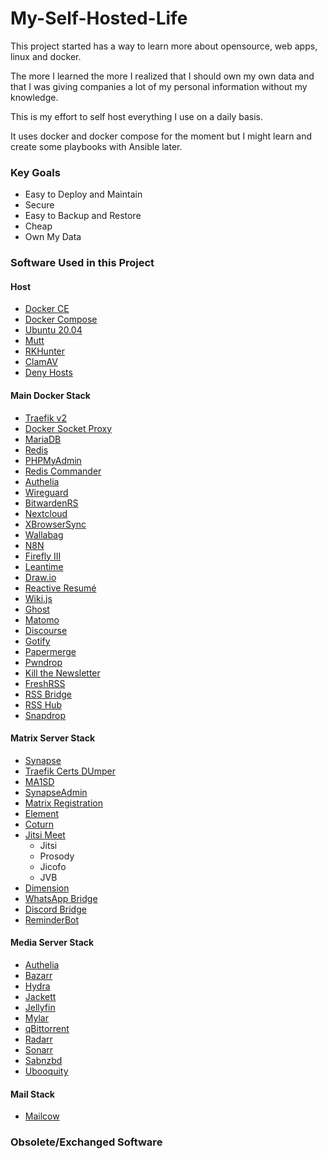 # My-Self-Hosted-Life

This project started has a way to learn more about opensource, web apps, linux and docker.

The more I learned the more I realized that I should own my own data and that I was giving companies a lot of my personal information without my knowledge.

This is my effort to self host everything I use on a daily basis. 

It uses docker and docker compose for the moment but I might learn and create some playbooks with Ansible later.

### Key Goals

- Easy to Deploy and Maintain
- Secure
- Easy to Backup and Restore
- Cheap
- Own My Data

### Software Used in this Project

#### Host
- [Docker CE](https://docs.docker.com/get-docker/)
- [Docker Compose](https://docs.docker.com/compose/)
- [Ubuntu 20.04](https://ubuntu.com/download/server)
- [Mutt](http://www.mutt.org/)
- [RKHunter](http://rkhunter.sourceforge.net/)
- [ClamAV](https://www.clamav.net/)
- [Deny Hosts](http://denyhosts.sourceforge.net/)

#### Main Docker Stack

- [Traefik v2](https://docs.traefik.io/)
- [Docker Socket Proxy](https://github.com/Tecnativa/docker-socket-proxy)
- [MariaDB](https://mariadb.org/)
- [Redis](https://redis.io/)
- [PHPMyAdmin](https://www.phpmyadmin.net/)
- [Redis Commander](https://github.com/joeferner/redis-commander)
- [Authelia](https://www.authelia.com/)
- [Wireguard](https://www.wireguard.com/)
- [BitwardenRS](https://github.com/dani-garcia/bitwarden_rs)
- [Nextcloud](https://nextcloud.com/)
- [XBrowserSync](https://www.xbrowsersync.org/)
- [Wallabag](https://www.wallabag.it/en)
- [N8N](https://n8n.io/)
- [Firefly III](https://www.firefly-iii.org/)
- [Leantime](https://leantime.io/)
- [Draw.io](https://github.com/jgraph/drawio)
- [Reactive Resumé](https://rxresu.me/)
- [Wiki.js](https://js.wiki/)
- [Ghost](https://ghost.org/)
- [Matomo](https://matomo.org/)
- [Discourse](https://www.discourse.org/)
- [Gotify](https://gotify.net/docs/index)
- [Papermerge](https://www.papermerge.com/)
- [Pwndrop](https://github.com/kgretzky/pwndrop)
- [Kill the Newsletter](https://github.com/leafac/kill-the-newsletter)
- [FreshRSS](https://www.freshrss.org/)
- [RSS Bridge](https://github.com/RSS-Bridge/rss-bridge)
- [RSS Hub](https://docs.rsshub.app/en/)
- [Snapdrop](https://github.com/RobinLinus/snapdrop)

#### Matrix Server Stack

- [Synapse](https://matrix.org/docs/projects/server/synapse)
- [Traefik Certs DUmper](https://github.com/ldez/traefik-certs-dumper)
- [MA1SD](https://github.com/ma1uta/ma1sd)
- [SynapseAdmin](https://github.com/Awesome-Technologies/synapse-admin)
- [Matrix Registration](https://github.com/ZerataX/matrix-registration)
- [Element](https://matrix.org/docs/projects/client/element)
- [Coturn](https://github.com/coturn/coturn)
- [Jitsi Meet](https://github.com/jitsi/docker-jitsi-meet)
  - Jitsi
  - Prosody
  - Jicofo
  - JVB
- [Dimension](https://github.com/turt2live/matrix-dimension)
- [WhatsApp Bridge](https://github.com/tulir/mautrix-whatsapp)
- [Discord Bridge](https://github.com/matrix-discord/mx-puppet-discord)
- [ReminderBot](https://github.com/anoadragon453/matrix-reminder-bot)

#### Media Server Stack

- [Authelia](https://www.authelia.com/)
- [Bazarr](https://www.bazarr.media/)
- [Hydra](https://github.com/theotherp/nzbhydra2/)
- [Jackett](https://github.com/Jackett/Jackett)
- [Jellyfin](https://jellyfin.org/)
- [Mylar](https://github.com/evilhero/mylar)
- [qBittorrent](https://github.com/linuxserver/docker-qbittorrent)
- [Radarr](https://radarr.video/)
- [Sonarr](https://sonarr.tv/)
- [Sabnzbd](https://sabnzbd.org/)
- [Ubooquity](https://vaemendis.net/ubooquity/)


#### Mail Stack

- [Mailcow](https://mailcow.email/)

### Obsolete/Exchanged Software
